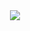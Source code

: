     
<div id="header" align="center">
  <img src="
https://media.giphy.com/media/3o85xsrY5PHwMjtKz6/giphy.gif"/>
</div>

